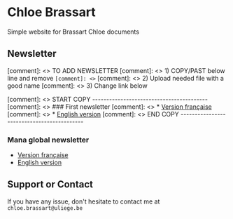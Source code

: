 
# Chloe Brassart

Simple website for Brassart Chloe documents

## Newsletter

[comment]: <> TO ADD NEWSLETTER
[comment]: <> 1) COPY/PAST below line and remove `[comment]: <>`
[comment]: <> 2) Upload needed file with a good name
[comment]: <> 3) Change link below

[comment]: <> START COPY -----------------------------------------
[comment]: <> ### First newsletter
[comment]: <> * [Version française](file-name-fr.html)
[comment]: <> * [English version](file-name-en.html)
[comment]: <> END COPY -------------------------------------------

### Mana global newsletter
* [Version française](newsletter-managlobal-fr.html)
* [English version](newsletter-managlobal-en.html)

## Support or Contact

If you have any issue, don't hesitate to contact me at `chloe.brassart@uliege.be`
